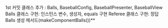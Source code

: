 1st 커밋
클래스 추가 : Balls, BaseballConfig, BaseballPresenter, BaseballView
Balls 클래스 구현: 인스턴스 변수, 생성자, equals 구현
Referee 클래스 구현: 정답 Balls 생성 메서드(makeComponentBalls())**

